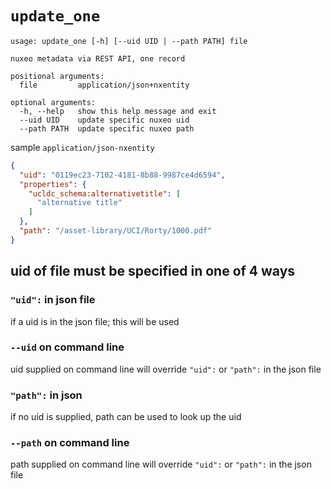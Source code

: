 # `update_one`

```
usage: update_one [-h] [--uid UID | --path PATH] file

nuxeo metadata via REST API, one record

positional arguments:
  file         application/json+nxentity

optional arguments:
  -h, --help   show this help message and exit
  --uid UID    update specific nuxeo uid
  --path PATH  update specific nuxeo path
```

sample `application/json-nxentity`

```json
{
  "uid": "0119ec23-7102-4181-8b88-9987ce4d6594",
  "properties": {
    "ucldc_schema:alternativetitle": [
      "alternative title"
    ]
  },
  "path": "/asset-library/UCI/Rorty/1000.pdf"
}
```

## uid of file must be specified in one of 4 ways

### `"uid":` in json file
if a uid is in the json file; this will be used 

### `--uid` on command line
uid supplied on command line will override `"uid":` or `"path":`
in the json file

### `"path":` in json
if no uid is supplied, path can be used to look up the uid

### `--path` on command line
path supplied on command line will override `"uid":` or `"path":`
in the json file
